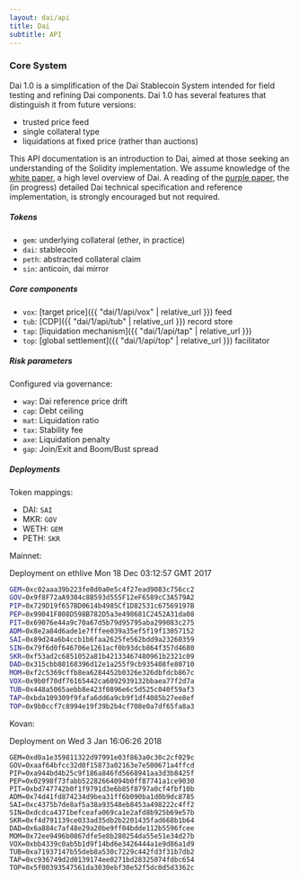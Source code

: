 ```yaml
---
layout: dai/api
title: Dai
subtitle: API
---
```


### Core System

Dai 1.0 is a simplification of the Dai Stablecoin System intended for field
testing and refining Dai components. Dai 1.0 has several features that
distinguish it from future versions:

- trusted price feed
- single collateral type
- liquidations at fixed price (rather than auctions)

This API documentation is an introduction to Dai, aimed at those seeking an
understanding of the Solidity implementation. We assume knowledge of the [white
paper], a high level overview of Dai. A reading of the [purple paper], the (in
progress) detailed Dai technical specification and reference implementation, is
strongly encouraged but not required.

[white paper]: https://github.com/makerdao/docs/blob/master/Dai.md
[purple paper]: https://makerdao.com/purple

##### Tokens

- `gem`: underlying collateral (ether, in practice)
- `dai`: stablecoin
- `peth`: abstracted collateral claim
- `sin`: anticoin, dai mirror

##### Core components

- `vox`: [target price]({{ "dai/1/api/vox" | relative_url }}) feed
- `tub`: [CDP]({{ "dai/1/api/tub" | relative_url }}) record store
- `tap`: [liquidation mechanism]({{ "dai/1/api/tap" | relative_url }})
- `top`: [global settlement]({{ "dai/1/api/top" | relative_url }}) facilitator

##### Risk parameters

Configured via governance:

- `way`: Dai reference price drift
- `cap`: Debt ceiling
- `mat`: Liquidation ratio
- `tax`: Stability fee
- `axe`: Liquidation penalty
- `gap`: Join/Exit and Boom/Bust spread

##### Deployments

Token mappings:

- DAI: `SAI`
- MKR: `GOV`
- WETH: `GEM`
- PETH: `SKR`

Mainnet:

Deployment on ethlive Mon 18 Dec 03:12:57 GMT 2017

```bash
GEM=0xc02aaa39b223fe8d0a0e5c4f27ead9083c756cc2
GOV=0x9f8F72aA9304c8B593d555F12eF6589cC3A579A2
PIP=0x729D19f657BD0614b4985Cf1D82531c67569197B
PEP=0x99041F808D598B782D5a3e498681C2452A31da08
PIT=0x69076e44a9c70a67d5b79d95795aba299083c275
ADM=0x8e2a84d6ade1e7fffee039a35ef5f19f13057152
SAI=0x89d24a6b4ccb1b6faa2625fe562bdd9a23260359
SIN=0x79f6d0f646706e1261acf0b93dcb864f357d4680
SKR=0xf53ad2c6851052a81b42133467480961b2321c09
DAD=0x315cbb88168396d12e1a255f9cb935408fe80710
MOM=0xf2c5369cffb8ea6284452b0326e326dbfdcb867c
VOX=0x9b0f70df76165442ca6092939132bbaea77f2d7a
TUB=0x448a5065aebb8e423f0896e6c5d525c040f59af3
TAP=0xbda109309f9fafa6dd6a9cb9f1df4085b27ee8ef
TOP=0x9b0ccf7c8994e19f39b2b4cf708e0a7df65fa8a3
```

Kovan:

Deployment on Wed 3 Jan 16:06:26 2018

```
GEM=0xd0a1e359811322d97991e03f863a0c30c2cf029c
GOV=0xaaf64bfcc32d0f15873a02163e7e500671a4ffcd
PIP=0xa944bd4b25c9f186a846fd5668941aa3d3b8425f
PEP=0x02998f73fabb52282664094b0ff87741a1ce9030
PIT=0xbd747742b0f1f9791d3e6b85f8797a0cf4fbf10b
ADM=0x74d41fd874234d9bea31ff6b090ba1d0b9dc8785
SAI=0xc4375b7de8af5a38a93548eb8453a498222c4ff2
SIN=0xdcdca4371befceafa069ca1e2afd8b925b69e57b
SKR=0xf4d791139ce033ad35db2b2201435fad668b1b64
DAD=0x6a884c7af48e29a20be9ff04bdde112b5596fcee
MOM=0x72ee9496b0867dfe5e8b280254da55e51e34d27b
VOX=0xbb4339c0ab5b1d9f14bd6e3426444a1e9d86a1d9
TUB=0xa71937147b55deb8a530c7229c442fd3f31b7db2
TAP=0xc936749d2d0139174ee0271bd28325074fdbc654
TOP=0x5f00393547561da3030ebf30e52f5dc0d5d3362c
```
